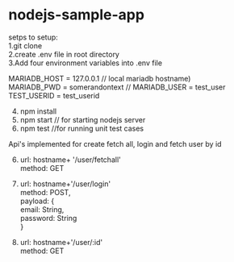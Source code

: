 # nodejs-sample-app

setps to setup:  
1.git clone  
2.create .env file in root directory  
3.Add four environment variables into .env file

  MARIADB_HOST = 127.0.0.1  // local mariadb hostname)  
  MARIADB_PWD = somerandontext  //
  MARIADB_USER = test_user  
  TEST_USERID = test_userid 


4. npm install  
5. npm start  // for starting nodejs server
6. npm test  //for running unit test cases

 Api's implemented for create fetch all, login  and fetch user by id

6. url: hostname+ '/user/fetchall'  
    method: GET
      
              
 7. url: hostname+'/user/login'  
    method: POST,  
    payload: {  
              email: String,  
              password: String  
             }  


 8. url: hostname+'/user/:id'  
    method: GET 
             

  
